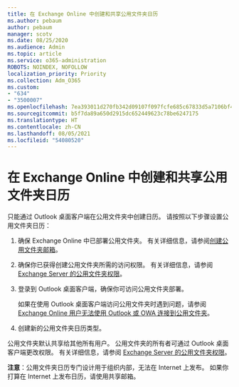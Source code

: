 ```yaml
---
title: 在 Exchange Online 中创建和共享公用文件夹日历
ms.author: pebaum
author: pebaum
manager: scotv
ms.date: 08/25/2020
ms.audience: Admin
ms.topic: article
ms.service: o365-administration
ROBOTS: NOINDEX, NOFOLLOW
localization_priority: Priority
ms.collection: Adm_O365
ms.custom:
- "634"
- "3500007"
ms.openlocfilehash: 7ea393011d270fb342d09107f097fcfe685c67833d5a7106bf46b3c7fab0e352
ms.sourcegitcommit: b5f7da89a650d2915dc652449623c78be6247175
ms.translationtype: HT
ms.contentlocale: zh-CN
ms.lasthandoff: 08/05/2021
ms.locfileid: "54080520"
---
```

# <a name="create-and-share-public-folder-calendars-in-exchange-online"></a>在 Exchange Online 中创建和共享公用文件夹日历

只能通过 Outlook 桌面客户端在公用文件夹中创建日历。 请按照以下步骤设置公用文件夹日历：

1. 确保 Exchange Online 中已部署公用文件夹。 有关详细信息，请参阅[创建公用文件夹邮箱](https://docs.microsoft.com/exchange/collaboration-exo/public-folders/create-public-folder-mailbox)。 

2. 确保你已获得创建公用文件夹所需的访问权限。 有关详细信息，请参阅 [Exchange Server 的公用文件夹权限](https://support.microsoft.com/help/2573274/public-folder-permissions-for-exchange-server)。 
  
3. 登录到 Outlook 桌面客户端，确保你可访问公用文件夹部署。

    如果在使用 Outlook 桌面客户端访问公用文件夹时遇到问题，请参阅 [Exchange Online 用户无法使用 Outlook 或 OWA 连接到公用文件夹](https://aka.ms/pfcte)。

4. 创建新的公用文件夹日历类型。

公用文件夹默认共享给其他所有用户。 公用文件夹的所有者可通过 Outlook 桌面客户端更改权限。 有关详细信息，请参阅 [Exchange Server 的公用文件夹权限](https://support.microsoft.com/help/2573274/public-folder-permissions-for-exchange-server)。

**注意**：公用文件夹日历专门设计用于组织内部，无法在 Internet 上发布。 如果你打算在 Internet 上发布日历，请使用共享邮箱。